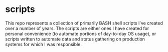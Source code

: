 # scripts

This repo represents a collection of primarily BASH shell scripts I've created over a number of years. The scripts are either ones I have created for personal convenience (to automate portions of day-to-day OS usage), or scripts written to automate data and status gathering on production systems for which I was responsible.

